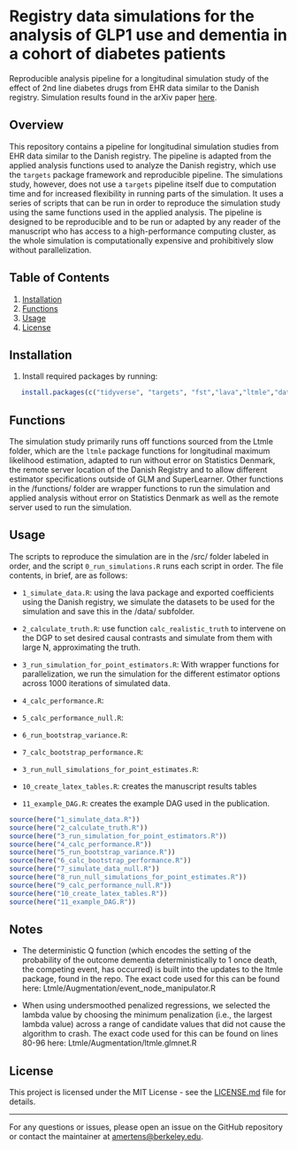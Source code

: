 
# Registry data simulations for the analysis of GLP1 use and dementia in a cohort of diabetes patients
Reproducible analysis pipeline for a longitudinal simulation study of the effect of 2nd line diabetes drugs from EHR data similar to the Danish registry. Simulation results found in the arXiv paper [here](https://arxiv.org/abs/2310.03235).


## Overview

This repository contains a pipeline for longitudinal simulation studies from EHR data similar to the Danish registry. The pipeline is adapted from the applied analysis functions used to analyze the Danish registry, which use the `targets` package framework and reproducible pipeline. The simulations study, however, does not use a `targets` pipeline itself due to computation time and for increased flexibility in running parts of the simulation. It uses a series of scripts that can be run in order to reproduce the simulation study using the same functions used in the applied analysis. The pipeline is designed to be reproducible and to be run or adapted by any reader of the manuscript who has access to a high-performance computing cluster, as the whole simulation is computationally expensive and prohibitively slow without parallelization.


## Table of Contents

1. [Installation](#installation)
2. [Functions](#functions)
3. [Usage](#usage)
4. [License](#license)


## Installation

1. Install required packages by running:

```R
   install.packages(c("tidyverse", "targets", "fst","lava","ltmle","data.table","tidyverse","glmnet","Matrix","Publish","matrixStats","speedglm","parallel","caret","foreach","clustermq"))
```

## Functions

The simulation study primarily runs off functions sourced from the Ltmle folder, which are the `ltmle` package functions for longitudinal maximum likelihood estimation, adapted to run without error on Statistics Denmark, the remote server location of the Danish Registry and to allow different estimator specifications outside of GLM and SuperLearner. Other functions in the /functions/ folder are wrapper functions to run the simulation and applied analysis without error on Statistics Denmark as well as the remote server used to run the simulation.


## Usage

The scripts to reproduce the simulation are in the /src/ folder labeled in order, and the script `0_run_simulations.R` runs each script in order. The file contents, in brief, are as follows:

* `1_simulate_data.R`: using the lava package and exported coefficients using the Danish registry, we simulate the datasets to be used for the simulation and save this in the /data/ subfolder. 
* `2_calculate_truth.R`: use function `calc_realistic_truth` to intervene on the DGP to set desired causal contrasts and simulate from them with large N, approximating the truth.
* `3_run_simulation_for_point_estimators.R`: With wrapper functions for parallelization, we run the simulation for the different estimator options across 1000 iterations of simulated data.
* `4_calc_performance.R`:
* `5_calc_performance_null.R`:
* `6_run_bootstrap_variance.R`:
* `7_calc_bootstrap_performance.R`:

* `3_run_null_simulations_for_point_estimates.R`:


* `10_create_latex_tables.R`: creates the manuscript results tables
* `11_example_DAG.R`: creates the example DAG used in the publication. 

``` R
source(here("1_simulate_data.R"))
source(here("2_calculate_truth.R"))
source(here("3_run_simulation_for_point_estimators.R"))
source(here("4_calc_performance.R"))
source(here("5_run_bootstrap_variance.R"))
source(here("6_calc_bootstrap_performance.R"))
source(here("7_simulate_data_null.R"))
source(here("8_run_null_simulations_for_point_estimates.R"))
source(here("9_calc_performance_null.R"))
source(here("10_create_latex_tables.R"))
source(here("11_example_DAG.R"))

```

## Notes
- The deterministic Q function (which encodes the setting of the probability of the outcome dementia deterministically to 1 once death, the competing event, has occurred) is built into the updates to the ltmle package, found in the repo. The exact code used for this can be found here: Ltmle/Augmentation/event_node_manipulator.R

- When using undersmoothed penalized regressions, we selected the lambda value by choosing the minimum penalization (i.e., the largest lambda value) across a range of candidate values that did not cause the algorithm to crash. The exact code used for this can be found on lines 80-96 here: Ltmle/Augmentation/ltmle.glmnet.R

## License

This project is licensed under the MIT License - see the [LICENSE.md](LICENSE.md) file for details.

---

For any questions or issues, please open an issue on the GitHub repository or contact the maintainer at amertens@berkeley.edu.
